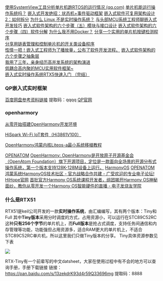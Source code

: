 
[使用SystemView工具分析单片机跑RTOS的运行情况 (qq.com)](https://mp.weixin.qq.com/s/A2aI9t8dP8Ku3KcyUy0jZA)
[单片机能运行操作系统吗？](https://www.zhihu.com/question/352470379/answer/2915210554)
[嵌入式开发绝招：状态机+事件驱动框架](https://zhuanlan.zhihu.com/p/673095473)
[嵌入式软件可复用架构设计 2：如何拆分](https://www.bilibili.com/video/BV1Nh411j7Kw/)
[为什么 Linux 不是实时操作系统？](https://www.zhihu.com/question/62446203/answer/3258610132)
[与头部MCU系统工程师聊嵌入式开发技巧](https://www.bilibili.com/video/BV1Wj411N79q/)
[嵌入式软件架构的六个步骤（五）模块与接口设计](https://www.bilibili.com/video/BV1rD4y1w7SS/)
[嵌入式软件架构的六个步骤（四）软件分解](https://www.bilibili.com/video/BV1kT411S7yL/)
[为什么我不用Docker？](https://www.bilibili.com/medialist/play/watchlater/BV163411C7jE)
[分享一个实用的单片机按键检测程序](https://www.bilibili.com/video/BV19y4y1Q7Q8/?spm_id_from=333.999.0.0)  
[分享用链表管理和控制单片机的开关类设备程序](https://www.bilibili.com/video/BV1ds4y1s7DV/?spm_id_from=333.999.0.0)  
[性情一把！嵌入式工程师为了播放量，公布了软件开发流程。](https://www.bilibili.com/video/BV11P411G7Re/)
[嵌入式软件架构的六个步骤之抽象层](https://www.bilibili.com/video/BV1rT411Z7wS/?spm_id_from=333.999.0.0)  
[我用了三年，亲身经历高并发系统的架构演进](https://www.bilibili.com/video/BV1C14y1E73e/?spm_id_from=333.999.0.0)  
[低耦合高内聚的MCU实用软件框架~](https://blog.csdn.net/DP29syM41zyGndVF/article/details/118585358)
[嵌入式实时操作系统RTX5快速入门 （完结）](https://blog.csdn.net/wallace89/article/details/117755452)
### QP嵌入式实时框架
[百度网盘参考资料链接](https://pan.baidu.com/s/18LQhr7qumRSQvHqQgE4UnA) 提取码：qqqq
[QP官网](http://www.state-machine.com/)

### openharmory

[从零开始搭建OpenHarmony开发环境](https://www.bilibili.com/video/BV16R4y157xv)

[HiSpark Wi-Fi IoT套件（Hi3861V100）](https://www.bilibili.com/video/BV1t5411V7Nt)

[OpenHarmony鸿蒙内核Liteos-a最小系统移植教程](https://www.bilibili.com/video/BV1Mf4y1a7PZ)

[OPENATOM](https://www.openatom.org/#/projectDetail/3a2f7aead45c4a5081574842f0cbc515)
[OpenHarmony: OpenHarmony是开放原子开源基金会（OpenAtom Foundation）旗下开源项目，定位是一款面向全场景的开源分布式操作系统，第一个版本支持128K-128M设备上运行。](https://openharmony.gitee.com/openharmony)
[HarmonyOS](https://www.harmonyos.com/cn/home/)
[OPENATOM](https://www.openatom.org/#/)
[鸿蒙系统HarmonyOS技术社区 - 官方战略合作共建 - 广受欢迎的专业电子论坛!](https://bbs.elecfans.com/harmonyos)
[HiHope官网](http://www.hihope.org/methods/methodsRobot)
[首批官方Harmony OS系统课程开发者，组团揭开Harmony OS神秘面纱，教你从零开发一个Harmony OS智能硬件的直播 - 电子发烧友学院](http://t.elecfans.com/live/1283.html)
### 什么是RTX51
RTX51是keil公司开发的一款**实时操作系统**，由汇编编写，其有两个版本：Tiny和Full
其中**Tiny版本**采用分时调度的方式，占用资源小，可以运行在STC89C52RC这种**只有256个字节**的单片机上，而**Full版本**是抢占式调度，支持任务间通信和内存管理等功能，功能强但占用资源多，适合RAM更大的单片机上，不适合STC89C52RC单片机，所以这里我们只做Tiny版本的分享。
Tiny具体资源参数见下表

[![](https://mmbiz.qpic.cn/mmbiz_png/VOZclNAL0Ar953bRO9Xue3lsEnxtNHfgFjjjhBBezGsDIRV62gISErdRNruKx3Wr4PxA5byEymcnZl2yOsBAFQ/640?wx_fmt=png&wxfrom=5&wx_lazy=1&wx_co=1)](https://mmbiz.qpic.cn/mmbiz_png/VOZclNAL0Ar953bRO9Xue3lsEnxtNHfgFjjjhBBezGsDIRV62gISErdRNruKx3Wr4PxA5byEymcnZl2yOsBAFQ/640?wx_fmt=png&wxfrom=5&wx_lazy=1&wx_co=1)

RTX-Tiny有一个前辈写的中文datsheet，大家在使用过程中有不会的地方可以查询手册，手册下载链接
链接：https://pan.baidu.com/s/13zekdrK93d4r59Q33696mg
提取码：8888
